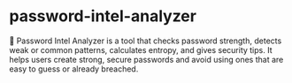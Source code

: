 # password-intel-analyzer
🔐 Password Intel Analyzer is a tool that checks password strength, detects weak or common patterns, calculates entropy, and gives security tips. It helps users create strong, secure passwords and avoid using ones that are easy to guess or already breached.
